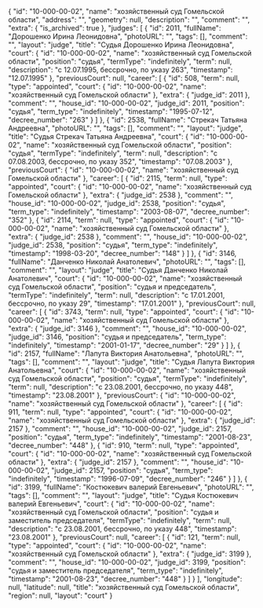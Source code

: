 {
    "id": "10-000-00-02",
    "name": "хозяйственный суд Гомельской области",
    "address": "",
    "geometry": null,
    "description": "",
    "comment": "",
    "extra": {
        "is_archived": true
    },
    "judges": [
        {
            "id": 2011,
            "fullName": "Дорошенко Ирина Леонидовна",
            "photoURL": "",
            "tags": [],
            "comment": "",
            "layout": "judge",
            "title": "Судья Дорошенко Ирина Леонидовна",
            "court": {
                "id": "10-000-00-02",
                "name": "хозяйственный суд Гомельской области",
                "position": "судья",
                "termType": "indefinitely",
                "term": null,
                "description": "c 12.07.1995, бессрочно, по указу 263",
                "timestamp": "12.07.1995"
            },
            "previousCourt": null,
            "career": [
                {
                    "id": 508,
                    "term": null,
                    "type": "appointed",
                    "court": {
                        "id": "10-000-00-02",
                        "name": "хозяйственный суд Гомельской области"
                    },
                    "extra": {
                        "judge_id": 2011
                    },
                    "comment": "",
                    "house_id": "10-000-00-02",
                    "judge_id": 2011,
                    "position": "судья",
                    "term_type": "indefinitely",
                    "timestamp": "1995-07-12",
                    "decree_number": "263"
                }
            ]
        },
        {
            "id": 2538,
            "fullName": "Стрекач Татьяна Андреевна",
            "photoURL": "",
            "tags": [],
            "comment": "",
            "layout": "judge",
            "title": "Судья Стрекач Татьяна Андреевна",
            "court": {
                "id": "10-000-00-02",
                "name": "хозяйственный суд Гомельской области",
                "position": "судья",
                "termType": "indefinitely",
                "term": null,
                "description": "c 07.08.2003, бессрочно, по указу 352",
                "timestamp": "07.08.2003"
            },
            "previousCourt": {
                "id": "10-000-00-02",
                "name": "хозяйственный суд Гомельской области"
            },
            "career": [
                {
                    "id": 2115,
                    "term": null,
                    "type": "appointed",
                    "court": {
                        "id": "10-000-00-02",
                        "name": "хозяйственный суд Гомельской области"
                    },
                    "extra": {
                        "judge_id": 2538
                    },
                    "comment": "",
                    "house_id": "10-000-00-02",
                    "judge_id": 2538,
                    "position": "судья",
                    "term_type": "indefinitely",
                    "timestamp": "2003-08-07",
                    "decree_number": "352"
                },
                {
                    "id": 2114,
                    "term": null,
                    "type": "appointed",
                    "court": {
                        "id": "10-000-00-02",
                        "name": "хозяйственный суд Гомельской области"
                    },
                    "extra": {
                        "judge_id": 2538
                    },
                    "comment": "",
                    "house_id": "10-000-00-02",
                    "judge_id": 2538,
                    "position": "судья",
                    "term_type": "indefinitely",
                    "timestamp": "1998-03-20",
                    "decree_number": "148"
                }
            ]
        },
        {
            "id": 3146,
            "fullName": "Данченко Николай Анатолевич",
            "photoURL": "",
            "tags": [],
            "comment": "",
            "layout": "judge",
            "title": "Судья Данченко Николай Анатолевич",
            "court": {
                "id": "10-000-00-02",
                "name": "хозяйственный суд Гомельской области",
                "position": "судья и председатель",
                "termType": "indefinitely",
                "term": null,
                "description": "c 17.01.2001, бессрочно, по указу 29",
                "timestamp": "17.01.2001"
            },
            "previousCourt": null,
            "career": [
                {
                    "id": 3743,
                    "term": null,
                    "type": "appointed",
                    "court": {
                        "id": "10-000-00-02",
                        "name": "хозяйственный суд Гомельской области"
                    },
                    "extra": {
                        "judge_id": 3146
                    },
                    "comment": "",
                    "house_id": "10-000-00-02",
                    "judge_id": 3146,
                    "position": "судья и председатель",
                    "term_type": "indefinitely",
                    "timestamp": "2001-01-17",
                    "decree_number": "29"
                }
            ]
        },
        {
            "id": 2157,
            "fullName": "Лапута Виктория Анатольевна",
            "photoURL": "",
            "tags": [],
            "comment": "",
            "layout": "judge",
            "title": "Судья Лапута Виктория Анатольевна",
            "court": {
                "id": "10-000-00-02",
                "name": "хозяйственный суд Гомельской области",
                "position": "судья",
                "termType": "indefinitely",
                "term": null,
                "description": "c 23.08.2001, бессрочно, по указу 448",
                "timestamp": "23.08.2001"
            },
            "previousCourt": {
                "id": "10-000-00-02",
                "name": "хозяйственный суд Гомельской области"
            },
            "career": [
                {
                    "id": 911,
                    "term": null,
                    "type": "appointed",
                    "court": {
                        "id": "10-000-00-02",
                        "name": "хозяйственный суд Гомельской области"
                    },
                    "extra": {
                        "judge_id": 2157
                    },
                    "comment": "",
                    "house_id": "10-000-00-02",
                    "judge_id": 2157,
                    "position": "судья",
                    "term_type": "indefinitely",
                    "timestamp": "2001-08-23",
                    "decree_number": "448"
                },
                {
                    "id": 910,
                    "term": null,
                    "type": "appointed",
                    "court": {
                        "id": "10-000-00-02",
                        "name": "хозяйственный суд Гомельской области"
                    },
                    "extra": {
                        "judge_id": 2157
                    },
                    "comment": "",
                    "house_id": "10-000-00-02",
                    "judge_id": 2157,
                    "position": "судья",
                    "term_type": "indefinitely",
                    "timestamp": "1996-07-09",
                    "decree_number": "246"
                }
            ]
        },
        {
            "id": 3199,
            "fullName": "Костюкевич валерий Евгеньевич",
            "photoURL": "",
            "tags": [],
            "comment": "",
            "layout": "judge",
            "title": "Судья Костюкевич валерий Евгеньевич",
            "court": {
                "id": "10-000-00-02",
                "name": "хозяйственный суд Гомельской области",
                "position": "судья и заместитель председателя",
                "termType": "indefinitely",
                "term": null,
                "description": "c 23.08.2001, бессрочно, по указу 448",
                "timestamp": "23.08.2001"
            },
            "previousCourt": null,
            "career": [
                {
                    "id": 121,
                    "term": null,
                    "type": "appointed",
                    "court": {
                        "id": "10-000-00-02",
                        "name": "хозяйственный суд Гомельской области"
                    },
                    "extra": {
                        "judge_id": 3199
                    },
                    "comment": "",
                    "house_id": "10-000-00-02",
                    "judge_id": 3199,
                    "position": "судья и заместитель председателя",
                    "term_type": "indefinitely",
                    "timestamp": "2001-08-23",
                    "decree_number": "448"
                }
            ]
        }
    ],
    "longitude": null,
    "latitude": null,
    "title": "хозяйственный суд Гомельской области",
    "region": null,
    "layout": "court"
}